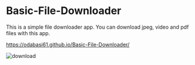 # Basic-File-Downloader

This is a simple file downloader app. You can download jpeg, video and pdf files with this app.

https://odabasi61.github.io/Basic-File-Downloader/

![download](https://user-images.githubusercontent.com/114237174/216810037-db14d7bc-9ea6-48e1-be51-074c022f9176.png)
